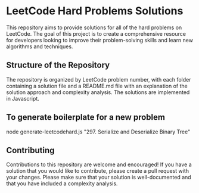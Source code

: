 # LeetCode Hard Problems Solutions

This repository aims to provide solutions for all of the hard problems on LeetCode. The goal of this project is to create a comprehensive resource for developers looking to improve their problem-solving skills and learn new algorithms and techniques.

## Structure of the Repository

The repository is organized by LeetCode problem number, with each folder containing a solution file and a README.md file with an explanation of the solution approach and complexity analysis. The solutions are implemented in Javascript.

## To generate boilerplate for a new problem

node generate-leetcodehard.js "297. Serialize and Deserialize Binary Tree"

## Contributing

Contributions to this repository are welcome and encouraged! If you have a solution that you would like to contribute, please create a pull request with your changes. Please make sure that your solution is well-documented and that you have included a complexity analysis.

